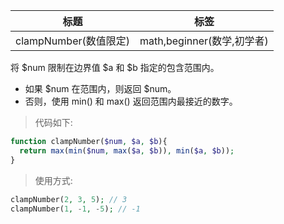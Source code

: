 | 标题            | 标签                       |
| --------------- | -------------------------- |
| clampNumber(数值限定) | math,beginner(数学,初学者) |

将 $num 限制在边界值 $a 和 $b 指定的包含范围内。

* 如果 $num 在范围内，则返回 $num。
* 否则，使用 min() 和 max() 返回范围内最接近的数字。

> 代码如下:

```php
function clampNumber($num, $a, $b){
  return max(min($num, max($a, $b)), min($a, $b));
}
```

> 使用方式:

```php
clampNumber(2, 3, 5); // 3
clampNumber(1, -1, -5); // -1
```

